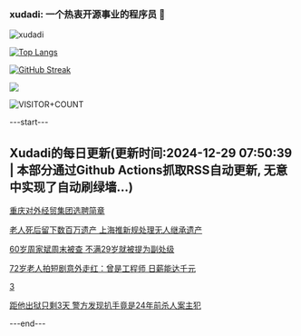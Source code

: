 ### xudadi: 一个热衷开源事业的程序员 👋

![xudadi](https://github-readme-stats-git-masterorgs-github-readme-stats-team.vercel.app/api?username=xudadi)

[![Top Langs](https://github-readme-stats.vercel.app/api/top-langs/?username=xudadi)](https://github.com/anuraghazra/github-readme-stats)

[![GitHub Streak](https://streak-stats.demolab.com?user=xudadi&locale=zh_Hans)](https://git.io/streak-stats)

![](https://raw.githubusercontent.com/xudadi/xudadi/main/assets/github-contribution-grid-snake.svg)

![VISITOR+COUNT](https://komarev.com/ghpvc/?username=xudadi&label=VISITOR+COUNT)


---start---

## Xudadi的每日更新(更新时间:2024-12-29 07:50:39 | 本部分通过Github Actions抓取RSS自动更新, 无意中实现了自动刷绿墙...)

[重庆对外经贸集团选聘简章](https://www.gongkaoleida.com/article/2247742)

[老人死后留下数百万遗产 上海推新规处理无人继承遗产](https://m.163.com/news/article/JKH2P2OT055040N3.html)

[60岁周家斌周末被查 不满29岁就被提为副处级](https://m.163.com/news/article/JKH9BSOT0001899O.html)

[72岁老人拍短剧意外走红：曾是工程师 日薪能达千元](https://m.163.com/news/article/JKGKUDKB053469LG.html)

[3](https://m.163.com/touch/news/sub/domestic)

[距他出狱只剩3天 警方发现扒手竟是24年前杀人案主犯](https://m.163.com/news/article/JKGQF5SM0514R9P4.html)

---end---
